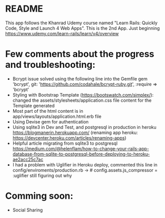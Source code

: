 # README
This app follows the Khanrad Udemy course named "Learn Rails: Quickly Code, Style and Launch 4 Web Apps". This is the 2nd App. Just beginning
https://www.udemy.com/learn-rails/learn/v4/overview

# Few comments about the progress and troubleshooting:

* Bcrypt issue solved using the following line into the Gemfile gem 'bcrypt', git: 'https://github.com/codahale/bcrypt-ruby.git', :require => 'bcrypt'
* Styling with Bootstrap Template (https://bootswatch.com/simplex/): changed the assets/stylesheets/application.css file content for the Template generated
* Most part of the html content is in app/views/layouts/application.html.erb file
* Using Devise gem for authentication
* Using sqlite3 in Dev and Test, and postgresql in production in heroku https://blogmanerin.herokuapp.com/ (renaming app heroku: https://devcenter.heroku.com/articles/renaming-apps)
* Helpful article migrating from sqlite3 to postgresql https://medium.com/@helenflam/how-to-change-your-rails-app-database-from-sqlite-to-postgresql-before-deploying-to-heroku-ae2acc25c7ac
* I had a problem with Uglifier in Heroku deploy, commented this line in config/enviroments/production.rb -> # config.assets.js_compressor = :uglifier still figuring out why

# Comming soon:
* Social Sharing
